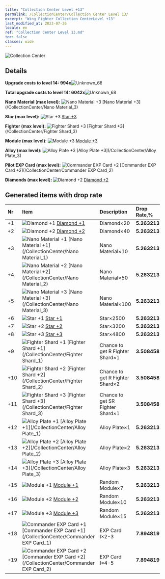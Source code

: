 ```yaml
---
title: "Collection Center Level +13"
permalink: /CollectionCenter/Collection Center Level 13/
excerpt: "Wing Fighter Collection CenterLevel +13"
last_modified_at: 2023-07-26
locale: en
ref: "Collection Center Level 13.md"
toc: false
classes: wide
---
```



  ![Collection Center](/images/bh_img6.png)

## Details

 **Upgrade costs to level 14:** **994x**![Unknown_68](/images/item/bh_img25_p.png)

 **Total upgrade costs to level 14:** **6042x**![Unknown_68](/images/item/bh_img25_p.png)

 **Nano Material (max level):** ![Nano Material +3](/images/cc/CC_Nano_Material_3_p.png) [Nano Material +3](/CollectionCenter/Nano Material_3)

 **Star (max level):** ![Star +3](/images/cc/CC_Star_3_p.png) [Star +3](/CollectionCenter/Star_3)

 **Fighter (max level):** ![Fighter Shard +3](/images/cc/CC_Fighter_Shard_3_p.png) [Fighter Shard +3](/CollectionCenter/Fighter Shard_3)

 **Module (max level):** ![Module +3](/images/cc/CC_Module_3_p.png) [Module +3](/CollectionCenter/Module_3)

 **Alloy (max level):** ![Alloy Plate +3](/images/cc/CC_Alloy_Plate_3_p.png) [Alloy Plate +3](/CollectionCenter/Alloy Plate_3)

 **Pilot EXP Card (max level):** ![Commander EXP Card +2](/images/cc/CC_Pilot_EXP_Card_2_p.png) [Commander EXP Card +2](/CollectionCenter/Commander EXP Card_2)

 **Diamonds (max level):** ![Diamond +2](/images/cc/CC_Diamond_2_p.png) [Diamond +2](/CollectionCenter/Diamond_2)

## Generated items with drop rate

  |  Nr |     Item   |    Description   |  Drop Rate,% |
  |:----|:-----------|:-----------------|:-------------|
  | +1 | ![Diamond +1](/images/cc/CC_Diamond_1_p.png) [Diamond +1](/CollectionCenter/Diamond_1) | Diamond×20 | **5.263213** |
  | +2 | ![Diamond +2](/images/cc/CC_Diamond_2_p.png) [Diamond +2](/CollectionCenter/Diamond_2) | Diamond×40 | **5.263213** |
  | +3 | ![Nano Material +1](/images/cc/CC_Nano_Material_1_p.png) [Nano Material +1](/CollectionCenter/Nano Material_1) | Nano Material×10 | **5.263213** |
  | +4 | ![Nano Material +2](/images/cc/CC_Nano_Material_2_p.png) [Nano Material +2](/CollectionCenter/Nano Material_2) | Nano Material×50 | **5.263213** |
  | +5 | ![Nano Material +3](/images/cc/CC_Nano_Material_3_p.png) [Nano Material +3](/CollectionCenter/Nano Material_3) | Nano Material×100 | **5.263213** |
  | +6 | ![Star +1](/images/cc/CC_Star_1_p.png) [Star +1](/CollectionCenter/Star_1) | Star×2500 | **5.263213** |
  | +7 | ![Star +2](/images/cc/CC_Star_2_p.png) [Star +2](/CollectionCenter/Star_2) | Star×3200 | **5.263213** |
  | +8 | ![Star +3](/images/cc/CC_Star_3_p.png) [Star +3](/CollectionCenter/Star_3) | Star×4800 | **5.263213** |
  | +9 | ![Fighter Shard +1](/images/cc/CC_Fighter_Shard_1_p.png) [Fighter Shard +1](/CollectionCenter/Fighter Shard_1) | Chance to get R Fighter Shard×1 | **3.508458** |
  | +10 | ![Fighter Shard +2](/images/cc/CC_Fighter_Shard_2_p.png) [Fighter Shard +2](/CollectionCenter/Fighter Shard_2) | Chance to get R Fighter Shard×2 | **3.508458** |
  | +11 | ![Fighter Shard +3](/images/cc/CC_Fighter_Shard_3_p.png) [Fighter Shard +3](/CollectionCenter/Fighter Shard_3) | Chance to get SR Fighter Shard×1 | **3.508458** |
  | +12 | ![Alloy Plate +1](/images/cc/CC_Alloy_Plate_1_p.png) [Alloy Plate +1](/CollectionCenter/Alloy Plate_1) | Alloy Plate×1 | **5.263213** |
  | +13 | ![Alloy Plate +2](/images/cc/CC_Alloy_Plate_2_p.png) [Alloy Plate +2](/CollectionCenter/Alloy Plate_2) | Alloy Plate×2 | **5.263213** |
  | +14 | ![Alloy Plate +3](/images/cc/CC_Alloy_Plate_3_p.png) [Alloy Plate +3](/CollectionCenter/Alloy Plate_3) | Alloy Plate×3 | **5.263213** |
  | +15 | ![Module +1](/images/cc/CC_Module_1_p.png) [Module +1](/CollectionCenter/Module_1) | Random Module×7 | **5.263213** |
  | +16 | ![Module +2](/images/cc/CC_Module_2_p.png) [Module +2](/CollectionCenter/Module_2) | Random Module×10 | **5.263213** |
  | +17 | ![Module +3](/images/cc/CC_Module_3_p.png) [Module +3](/CollectionCenter/Module_3) | Random Module×15 | **5.263213** |
  | +18 | ![Commander EXP Card +1](/images/cc/CC_Pilot_EXP_Card_1_p.png) [Commander EXP Card +1](/CollectionCenter/Commander EXP Card_1) | EXP Card I×2-3 | **7.8948197** |
  | +19 | ![Commander EXP Card +2](/images/cc/CC_Pilot_EXP_Card_2_p.png) [Commander EXP Card +2](/CollectionCenter/Commander EXP Card_2) | EXP Card I×4-5 | **7.8948197** |

